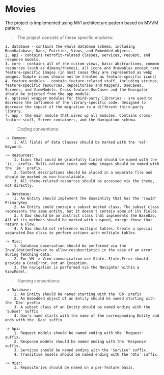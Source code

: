 # Movies

The project is implemented using MVI architecture pattern based on MVVM pattern.

> The project consists of these specific modules:

    1. database - contains the whole database schema, including RoomDatabase, Daos, Entities, Views, and Embedded objects.
    2. api - contains retrofit-related classes, services, request, and response models.
    3. core - contains all of the custom views, basic abstractions, common resources (such as dimens/themes), all icons and drawables except rare feature-specific images (in most cases they are represented as webp images. Simple icons should not be treated as feature-specific icons)
    4. feature-modules - contain feature-related stuff, including strings, feature-specific resources, Repositories and Mappers, UseCases, Screens, and ViewModels. Cross-feature UseCases and the Navigator should be injected from the app module.
    6. optional wrapper modules for third-party libraries - are used to decrease the influence of the library-specific code. Designed to decrease the impact of the migration to a different third-party library.
    7. app - the main module that wires up all modules. Contains cross-feature stuff, Screen containers, and the Navigation schema.

> Coding conventions:

    -> Common:
        1. All fields of data classes should be marked with the 'val' keyword.

    -> Resources:
        1. Icons that could be gracefully tinted should be named with the 'ic_' prefix. Multi-colored icons and webp images should be named with the 'im_' prefix.
        2. Content descriptions should be placed in a separate file and should be marked as non-translatable.
        3. All theme-related resources should be accessed via the theme, not directly.

    -> Database:
        1. An Entity should implement the BaseEntity that has the 'rowId' PrimaryKey
        2. An Entity could contain a subset nested class. The subset class represents the same entity, but it doesn't contain some of its fields.
        3. A Dao should be an abstract class that implements the BaseDao. All of its methods should be marked with suspend, except those that return a Flow.
        4. A Dao should not reference multiple tables. Create a special separated Dao class to perform actions with multiple tables.

    -> Misc:
        1. Database observation should be performed via the InvalidationTracker to allow resubscription in the case of an error during fetching data.
        2. For VM -> View communication use State. State.Error should provide a CoreError, not an Exception.
        3. The navigation is performed via the Navigator within a ViewModel.

> Naming conventions:

    -> Database:
        1. An Entity should be named starting with the 'Db' prefix
        2. An Embedded object of an Entity should be named starting with the 'Dbe' prefix
        3. A subset class of an Entity should be named ending with the 'Subset' suffix
        4. Dao's name starts with the name of the corresponding Entity and ends with the 'Dao' suffix

    -> Api:
        1. Request models should be named ending with the 'Request' suffix.
        2. Response models should be named ending with the 'Response' suffix.
        3. Services should be named ending with the 'Service' suffix.
        4. Transitive models should be named ending with the 'Dto' suffix.

    -> Misc:
        1. Repositories should be named on a per-feature basis.
